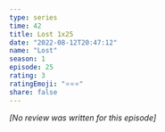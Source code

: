 ```yaml
---
type: series
time: 42
title: Lost 1x25
date: "2022-08-12T20:47:12"
name: "Lost"
season: 1
episode: 25
rating: 3
ratingEmoji: "⭐️⭐️⭐️"
share: false
---
```


_[No review was written for this episode]_
